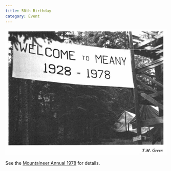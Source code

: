 ```yaml
---
title: 50th Birthday
category: Event
---
```

<img src="img/1978%20Meany%20B-day.png" alt="Meany Birthday Party Banner">

See the [Mountaineer Annual 1978](Mountaineer-Annual#1978) for details.